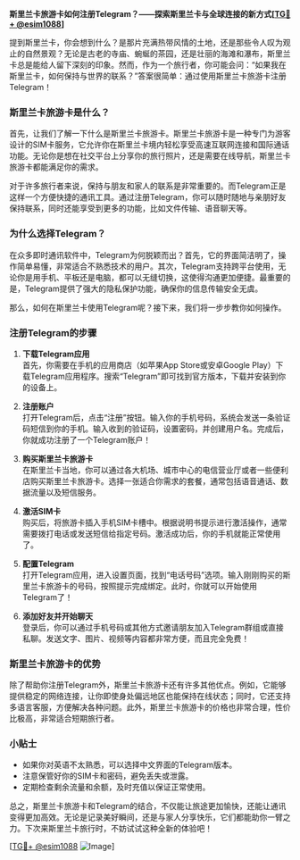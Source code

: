 **斯里兰卡旅游卡如何注册Telegram？——探索斯里兰卡与全球连接的新方式[[TG💪+ @esim1088](https://t.me/s/esim1088)]**

提到斯里兰卡，你会想到什么？是那片充满热带风情的土地，还是那些令人叹为观止的自然景观？无论是古老的寺庙、蜿蜒的茶园，还是壮丽的海滩和瀑布，斯里兰卡总是能给人留下深刻的印象。然而，作为一个旅行者，你可能会问：“如果我在斯里兰卡，如何保持与世界的联系？”答案很简单：通过使用斯里兰卡旅游卡注册Telegram！

### 斯里兰卡旅游卡是什么？

首先，让我们了解一下什么是斯里兰卡旅游卡。斯里兰卡旅游卡是一种专门为游客设计的SIM卡服务，它允许你在斯里兰卡境内轻松享受高速互联网连接和国际通话功能。无论你是想在社交平台上分享你的旅行照片，还是需要在线导航，斯里兰卡旅游卡都能满足你的需求。

对于许多旅行者来说，保持与朋友和家人的联系是非常重要的。而Telegram正是这样一个方便快捷的通讯工具。通过注册Telegram，你可以随时随地与亲朋好友保持联系，同时还能享受到更多的功能，比如文件传输、语音聊天等。

### 为什么选择Telegram？

在众多即时通讯软件中，Telegram为何脱颖而出？首先，它的界面简洁明了，操作简单易懂，非常适合不熟悉技术的用户。其次，Telegram支持跨平台使用，无论你是用手机、平板还是电脑，都可以无缝切换，这使得沟通更加便捷。最重要的是，Telegram提供了强大的隐私保护功能，确保你的信息传输安全无虞。

那么，如何在斯里兰卡使用Telegram呢？接下来，我们将一步步教你如何操作。

### 注册Telegram的步骤

1. **下载Telegram应用**  
   首先，你需要在手机的应用商店（如苹果App Store或安卓Google Play）下载Telegram应用程序。搜索“Telegram”即可找到官方版本，下载并安装到你的设备上。

2. **注册账户**  
   打开Telegram后，点击“注册”按钮。输入你的手机号码，系统会发送一条验证码短信到你的手机。输入收到的验证码，设置密码，并创建用户名。完成后，你就成功注册了一个Telegram账户！

3. **购买斯里兰卡旅游卡**  
   在斯里兰卡当地，你可以通过各大机场、城市中心的电信营业厅或者一些便利店购买斯里兰卡旅游卡。选择一张适合你需求的套餐，通常包括语音通话、数据流量以及短信服务。

4. **激活SIM卡**  
   购买后，将旅游卡插入手机SIM卡槽中。根据说明书提示进行激活操作，通常需要拨打电话或发送短信给指定号码。激活成功后，你的手机就能正常使用了。

5. **配置Telegram**  
   打开Telegram应用，进入设置页面，找到“电话号码”选项。输入刚刚购买的斯里兰卡旅游卡的号码，按照提示完成绑定。此时，你就可以开始使用Telegram了！

6. **添加好友并开始聊天**  
   登录后，你可以通过手机号码或其他方式邀请朋友加入Telegram群组或直接私聊。发送文字、图片、视频等内容都非常方便，而且完全免费！

### 斯里兰卡旅游卡的优势

除了帮助你注册Telegram外，斯里兰卡旅游卡还有许多其他优点。例如，它能够提供稳定的网络连接，让你即使身处偏远地区也能保持在线状态；同时，它还支持多语言客服，方便解决各种问题。此外，斯里兰卡旅游卡的价格也非常合理，性价比极高，非常适合短期旅行者。

### 小贴士

- 如果你对英语不太熟悉，可以选择中文界面的Telegram版本。
- 注意保管好你的SIM卡和密码，避免丢失或泄露。
- 定期检查剩余流量和余额，及时充值以保证正常使用。

总之，斯里兰卡旅游卡和Telegram的结合，不仅能让旅途更加愉快，还能让通讯变得更加高效。无论是记录美好瞬间，还是与家人分享快乐，它们都能助你一臂之力。下次来斯里兰卡旅行时，不妨试试这种全新的体验吧！

[[TG💪+ @esim1088](https://t.me/s/esim1088) ![Image](https://i.postimg.cc/4NQfJmqS/Snipaste-2025-05-13-00-14-12.png)]